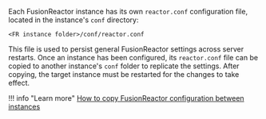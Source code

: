 

Each FusionReactor instance has its own `reactor.conf` configuration file, located in the instance's `conf` directory:
```
<FR instance folder>/conf/reactor.conf
```
This file is used to persist general FusionReactor settings across server restarts. Once an instance has been configured, its `reactor.conf` file can be copied to another instance's `conf` folder to replicate the settings. After copying, the target instance must be restarted for the changes to take effect.


!!! info "Learn more"
    [How to copy FusionReactor configuration between instances](/frdocs/Monitor-your-data/FR-Agent/FAQs/Copying-FusionReactor-Configuration-Between_Instances/)
